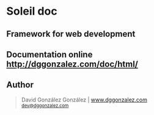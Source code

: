 # Soleil doc
## Framework for web development

Documentation online http://dggonzalez.com/doc/html/
---
## Author
> David González González | www.dggonzalez.com <br> 
> <small>dev@dggonzalez.com</small><br> 